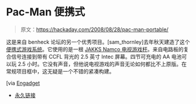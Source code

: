 # Pac-Man 便携式

> 原文：<https://hackaday.com/2008/08/28/pac-man-portable/>

这是来自 benheck 论坛的另一个优秀项目。[sam_thornley]去年秋天建造了这个[便携式游戏系统](http://forums.benheck.com/viewtopic.php?t=24780)。它使用的是一根 [JAKKS Namco 电视游戏杆](http://www.jakkstvgames.com/)。来自电路板的复合信号连接到带有 CCFL 背光的 2.5 英寸 Intec 屏幕。四节可充电的 AA 电池可以玩 2.5 小时。它没有声音，但他说电视游戏的声音无论如何都比不上原版。在常规项目框中，这无疑是一个不错的紧凑构建。

[via [Engadget](http://www.engadget.com/2008/08/28/pac-man-mini-handheld-does-boxy-right/)

*   [永久链接](http://forums.benheck.com/viewtopic.php?t=24780)